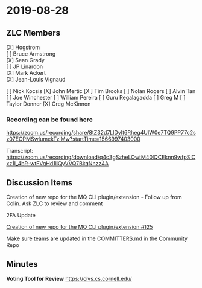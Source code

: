 # 2019-08-28

## ZLC Members
[X] Hogstrom   
[ ] Bruce Armstrong   
[X] Sean Grady   
[ ] JP Linardon   
[X] Mark Ackert   
[X] Jean-Louis Vignaud   

[ ] Nick Kocsis
[X] John Mertic
[X ] Tim Brooks
[ ] Nolan Rogers
[ ] Alvin Tan
[ ] Joe Winchester
[ ] William Pereira
[ ] Guru Regalagadda
[ ] Greg M
[ ] Taylor Donner
[X] Greg McKinnon


### Recording can be found here   
https://zoom.us/recording/share/8tZ32d7LlDyIt6Rheg4UIW0e7TQ9PP77c2sz07EOPMSwIumekTziMw?startTime=1566997403000

Transcript: https://zoom.us/recording/download/q4c3gSzheLOwtM40lQCEknn9wfpSICxz1I_4bR-wtFVqHd1llQyVVQ7BkqNnzz4A


## Discussion Items
Creation of new repo for the MQ CLI plugin/extension - Follow up from Colin.  Ask ZLC to review and comment

2FA Update 

[Creation of new repo for the MQ CLI plugin/extension #125](https://github.com/zowe/zlc/issues/125)

Make sure teams are updated in the COMMITTERS.md in the Community Repo



## Minutes


__Voting Tool for Review__
https://civs.cs.cornell.edu/
   
   
